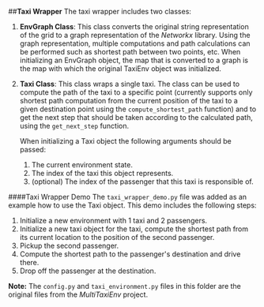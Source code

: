 ##**Taxi Wrapper**
The taxi wrapper includes two classes:
1. **EnvGraph Class**: This class converts the original string representation of the grid to a graph representation of
 the *Networkx* library. Using the graph representation, multiple computations and path calculations can be performed
  such as shortest path between two points, etc.
  When initializing an EnvGraph object, the map that is converted to a graph is the map with which the original TaxiEnv
   object was initialized.
2. **Taxi Class**: This class wraps a single taxi. The class can be used to compute the path of the taxi to a specific
 point (currently supports only shortest path computation from the current position of the taxi to a given
  destination point using the `compute_shortest_path` function) and to get the next step that should be taken
   according to the calculated path, using the `get_next_step` function.
   
   When initializing a Taxi object the following arguments should be passed:
   1. The current environment state.
   2. The index of the taxi this object represents.
   3. (optional) The index of the passenger that this taxi is responsible of.
   
####Taxi Wrapper Demo
The `taxi_wrapper_demo.py` file was added as an example how to use the Taxi object.
This demo includes the following steps:
1. Initialize a new environment with 1 taxi and 2 passengers.
2. Initialize a new taxi object for the taxi, compute the shortest path from its current location to the
 position of the second passenger.
3. Pickup the second passenger.
4. Compute the shortest path to the passenger's destination and drive there.
5. Drop off the passenger at the destination.
   
**Note:**
The `config.py` and `taxi_environment.py` files in this folder are the original files from the *MultiTaxiEnv* project. 